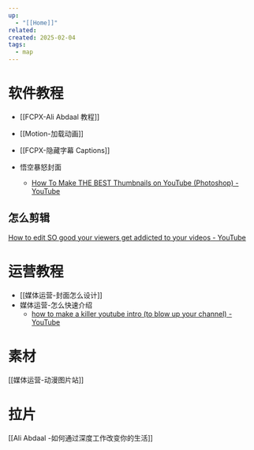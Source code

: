```yaml
---
up:
  - "[[Home]]"
related: 
created: 2025-02-04
tags:
  - map
---
```


# 软件教程

- [[FCPX-Ali Abdaal 教程]]
- [[Motion-加载动画]]

- [[FCPX-隐藏字幕 Captions]]
- 悟空暴怒封面
	- [How To Make THE BEST Thumbnails on YouTube (Photoshop) - YouTube](https://www.youtube.com/watch?v=BgScmBg-bsk&list=PLZrnfpG8NEZcUUZKVNJ2nLNodeiEqBD63&index=2)

## 怎么剪辑

[How to edit SO good your viewers get addicted to your videos - YouTube](https://youtu.be/sLgHqZSe2o0?si=eYj_e-W2STZiv1Cz)



# 运营教程


- [[媒体运营-封面怎么设计]]
- 媒体运营-怎么快速介绍
	- [how to make a killer youtube intro (to blow up your channel) - YouTube](https://www.youtube.com/watch?v=TOHQXdCAo5k)



# 素材

[[媒体运营-动漫图片站]]

# 拉片

[[Ali Abdaal -如何通过深度工作改变你的生活]]



